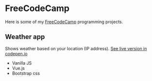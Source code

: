 # FreeCodeCamp
Here is some of my [FreeCodeCamp](https://www.freecodecamp.com) programming projects.

## Weather app 

Shows weather based on your location (IP address). [See live version in codepen.io](http://codepen.io/maccorzo/full/grRPxr/)

- Vanilla JS
- Vue.js
- Bootstrap css



